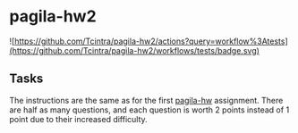 # pagila-hw2
![https://github.com/Tcintra/pagila-hw2/actions?query=workflow%3Atests](https://github.com/Tcintra/pagila-hw2/workflows/tests/badge.svg)

## Tasks

The instructions are the same as for the first [pagila-hw](https://github.com/mikeizbicki/pagila-hw) assignment.
There are half as many questions, and each question is worth 2 points instead of 1 point due to their increased difficulty.
